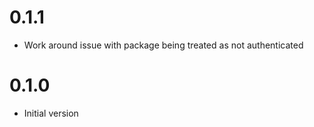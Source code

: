 # 0.1.1
* Work around issue with package being treated as not authenticated

# 0.1.0
* Initial version
